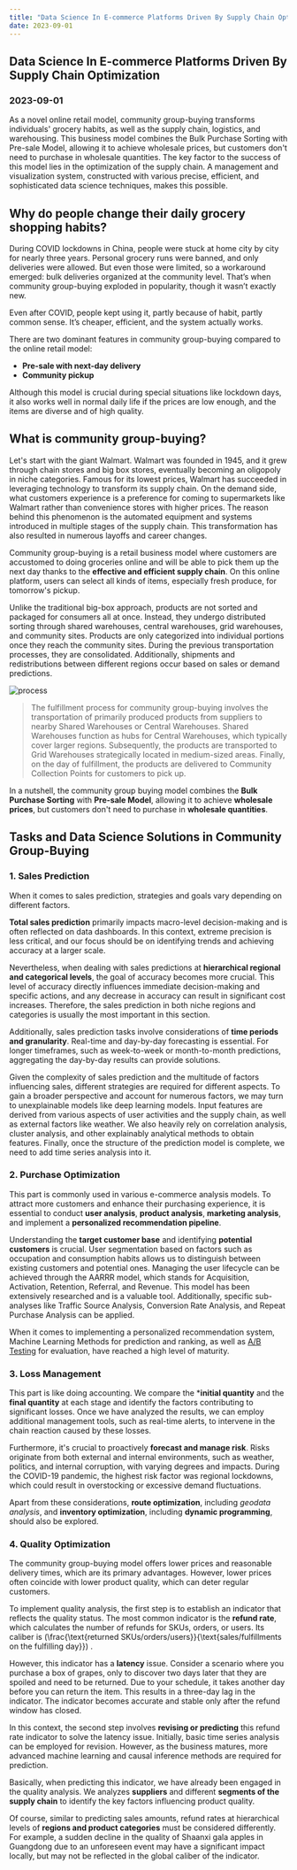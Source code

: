 ```yaml
---
title: "Data Science In E-commerce Platforms Driven By Supply Chain Optimization"
date: 2023-09-01
---
```

## Data Science In E-commerce Platforms Driven By Supply Chain Optimization

### 2023-09-01

As a novel online retail model, community group-buying transforms individuals' grocery habits, as well as the supply chain, logistics, and warehousing. This business model combines the Bulk Purchase Sorting with Pre-sale Model, allowing it to achieve wholesale prices, but customers don't need to purchase in wholesale quantities. The key factor to the success of this model lies in the optimization of the supply chain. A management and visualization system, constructed with various precise, efficient, and sophisticated data science techniques, makes this possible.

## Why do people change their daily grocery shopping habits?

During COVID lockdowns in China, people were stuck at home city by city for nearly three years. Personal grocery runs were banned, and only deliveries were allowed. But even those were limited, so a workaround emerged: bulk deliveries organized at the community level. That’s when community group-buying exploded in popularity, though it wasn’t exactly new.

Even after COVID, people kept using it, partly because of habit, partly common sense. It’s cheaper, efficient, and the system actually works.

There are two dominant features in community group-buying compared to the online retail model:  
- **Pre-sale with next-day delivery**  
- **Community pickup**  

Although this model is crucial during special situations like lockdown days, it also works well in normal daily life if the prices are low enough, and the items are diverse and of high quality.

## What is community group-buying?

Let's start with the giant Walmart. Walmart was founded in 1945, and it grew through chain stores and big box stores, eventually becoming an oligopoly in niche categories. Famous for its lowest prices, Walmart has succeeded in leveraging technology to transform its supply chain. On the demand side, what customers experience is a preference for coming to supermarkets like Walmart rather than convenience stores with higher prices. The reason behind this phenomenon is the automated equipment and systems introduced in multiple stages of the supply chain. This transformation has also resulted in numerous layoffs and career changes.

Community group-buying is a retail business model where customers are accustomed to doing groceries online and will be able to pick them up the next day thanks to the **effective and efficient supply chain**. On this online platform, users can select all kinds of items, especially fresh produce, for tomorrow's pickup.

Unlike the traditional big-box approach, products are not sorted and packaged for consumers all at once. Instead, they undergo distributed sorting through shared warehouses, central warehouses, grid warehouses, and community sites. Products are only categorized into individual portions once they reach the community sites. During the previous transportation processes, they are consolidated. Additionally, shipments and redistributions between different regions occur based on sales or demand predictions.

![process](/static/work/group-buying/process.jpg)

> The fulfillment process for community group-buying involves the transportation of primarily produced products from suppliers to nearby Shared Warehouses or Central Warehouses. Shared Warehouses function as hubs for Central Warehouses, which typically cover larger regions. Subsequently, the products are transported to Grid Warehouses strategically located in medium-sized areas. Finally, on the day of fulfillment, the products are delivered to Community Collection Points for customers to pick up.

In a nutshell, the community group buying model combines the **Bulk Purchase Sorting** with **Pre-sale Model**, allowing it to achieve **wholesale prices**, but customers don&#39;t need to purchase in **wholesale quantities**.

## Tasks and Data Science Solutions in Community Group-Buying

### 1. Sales Prediction

When it comes to sales prediction, strategies and goals vary depending on different factors.

**Total sales prediction** primarily impacts macro-level decision-making and is often reflected on data dashboards. In this context, extreme precision is less critical, and our focus should be on identifying trends and achieving accuracy at a larger scale.

Nevertheless, when dealing with sales predictions at **hierarchical regional and categorical levels**, the goal of accuracy becomes more crucial. This level of accuracy directly influences immediate decision-making and specific actions, and any decrease in accuracy can result in significant cost increases. Therefore, the sales prediction in both niche regions and categories is usually the most important in this section.

Additionally, sales prediction tasks involve considerations of **time periods and granularity**. Real-time and day-by-day forecasting is essential. For longer timeframes, such as week-to-week or month-to-month predictions, aggregating the day-by-day results can provide solutions.

Given the complexity of sales prediction and the multitude of factors influencing sales, different strategies are required for different aspects. To gain a broader perspective and account for numerous factors, we may turn to unexplainable models like deep learning models. Input features are derived from various aspects of user activities and the supply chain, as well as external factors like weather. We also heavily rely on correlation analysis, cluster analysis, and other explainably analytical methods to obtain features. Finally, once the structure of the prediction model is complete, we need to add time series analysis into it.

### 2. Purchase Optimization

This part is commonly used in various e-commerce analysis models. To attract more customers and enhance their purchasing experience, it is essential to conduct **user analysis**, **product analysis**, **marketing analysis**, and implement a **personalized recommendation pipeline**.

Understanding the **target customer base** and identifying **potential customers** is crucial. User segmentation based on factors such as occupation and consumption habits allows us to distinguish between existing customers and potential ones. Managing the user lifecycle can be achieved through the AARRR model, which stands for Acquisition, Activation, Retention, Referral, and Revenue. This model has been extensively researched and is a valuable tool. Additionally, specific sub-analyses like Traffic Source Analysis, Conversion Rate Analysis, and Repeat Purchase Analysis can be applied.

When it comes to implementing a personalized recommendation system, Machine Learning Methods for prediction and ranking, as well as [A/B Testing](/20221001-ab-testing/) for evaluation, have reached a high level of maturity.

### 3. Loss Management

This part is like doing accounting. We compare the ***initial quantity** and the **final quantity** at each stage and identify the factors contributing to significant losses. Once we have analyzed the results, we can employ additional management tools, such as real-time alerts, to intervene in the chain reaction caused by these losses.

Furthermore, it&#39;s crucial to proactively **forecast and manage risk**. Risks originate from both external and internal environments, such as weather, politics, and internal corruption, with varying degrees and impacts. During the COVID-19 pandemic, the highest risk factor was regional lockdowns, which could result in overstocking or excessive demand fluctuations.

Apart from these considerations, **route optimization**, including _geodata analysis_, and **inventory optimization**, including **dynamic programming**, should also be explored.

### 4. Quality Optimization

The community group-buying model offers lower prices and reasonable delivery times, which are its primary advantages. However, lower prices often coincide with lower product quality, which can deter regular customers.

To implement quality analysis, the first step is to establish an indicator that reflects the quality status. The most common indicator is the **refund rate**, which calculates the number of refunds for SKUs, orders, or users. Its caliber is 
\(\frac{\text{returned SKUs/orders/users}}{\text{sales/fulfillments on the fulfilling day}}\)
.

However, this indicator has a **latency** issue. Consider a scenario where you purchase a box of grapes, only to discover two days later that they are spoiled and need to be returned. Due to your schedule, it takes another day before you can return the item. This results in a three-day lag in the indicator. The indicator becomes accurate and stable only after the refund window has closed.

In this context, the second step involves **revising or predicting** this refund rate indicator to solve the latency issue. Initially, basic time series analysis can be employed for revision. However, as the business matures, more advanced machine learning and causal inference methods are required for prediction.

Basically, when predicting this indicator, we have already been engaged in the quality analysis. We analyzes **suppliers** and different **segments of the supply chain** to identify the key factors influencing product quality.

Of course, similar to predicting sales amounts, refund rates at hierarchical levels of **regions and product categories** must be considered differently. For example, a sudden decline in the quality of Shaanxi gala apples in Guangdong due to an unforeseen event may have a significant impact locally, but may not be reflected in the global caliber of the indicator.








